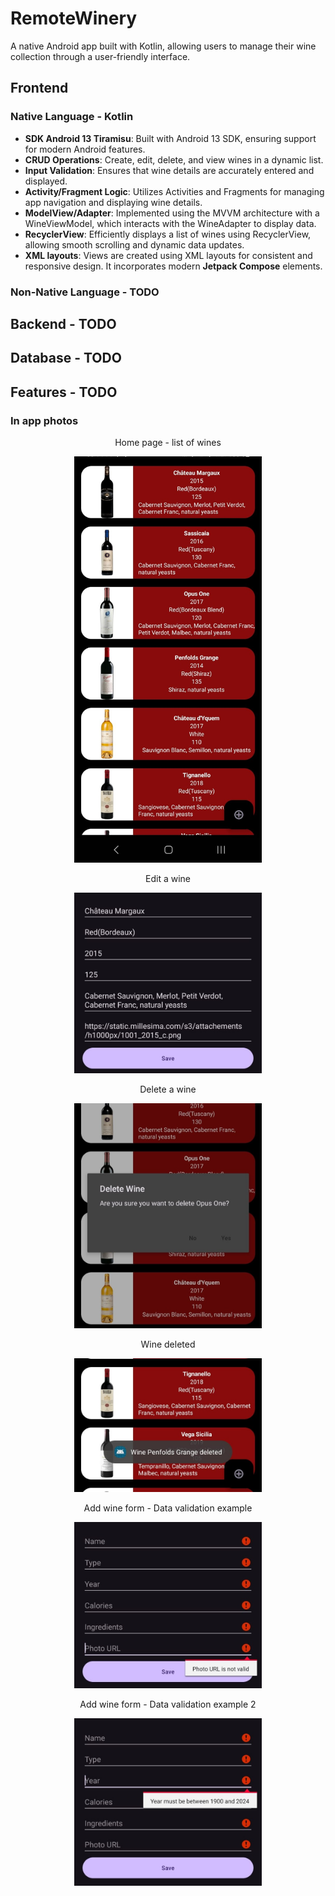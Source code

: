 # RemoteWinery
A native Android app built with Kotlin, allowing users to manage their wine collection through a user-friendly interface.

## Frontend
### Native Language - Kotlin
- **SDK Android 13 Tiramisu**: Built with Android 13 SDK, ensuring support for modern Android features.
- **CRUD Operations**: Create, edit, delete, and view wines in a dynamic list.
- **Input Validation**: Ensures that wine details are accurately entered and displayed.
- **Activity/Fragment Logic**: Utilizes Activities and Fragments for managing app navigation and displaying wine details.
- **ModelView/Adapter**: Implemented using the MVVM architecture with a WineViewModel, which interacts with the WineAdapter to display data.
- **RecyclerView**: Efficiently displays a list of wines using RecyclerView, allowing smooth scrolling and dynamic data updates.
- **XML layouts**: Views are created using XML layouts for consistent and responsive design. It incorporates modern **Jetpack Compose** elements.

### Non-Native Language - TODO
## Backend - TODO
## Database - TODO
## Features - TODO

### In app photos
<div align="center">
  <p> Home page - list of wines </p>
  <img src="https://github.com/edyeftimie/RemoteWinery/blob/main/InAppPhotos/List%20view.jpeg"  width="300" />
</div>

<div align="center">
  <p> Edit a wine </p>
  <img src="https://github.com/edyeftimie/RemoteWinery/blob/main/InAppPhotos/Edit%20wine.jpeg"  width="300" />
</div>

<div align="center">
  <p> Delete a wine </p>
  <img src="https://github.com/edyeftimie/RemoteWinery/blob/main/InAppPhotos/Delete%20wine.jpeg"  width="300" />
</div>

<div align="center">
  <p> Wine deleted </p>
  <img src="https://github.com/edyeftimie/RemoteWinery/blob/main/InAppPhotos/Delete%20confirmed.jpeg"  width="300" />
</div>

<div align="center">
  <p> Add wine form - Data validation example </p>
  <img src="https://github.com/edyeftimie/RemoteWinery/blob/main/InAppPhotos/Add%20data%20validation.jpeg"  width="300" />
</div>

<div align="center">
  <p> Add wine form - Data validation example 2 </p>
  <img src="https://github.com/edyeftimie/RemoteWinery/blob/main/InAppPhotos/Add%20data%20validation%202.jpeg"  width="300" />
</div>
